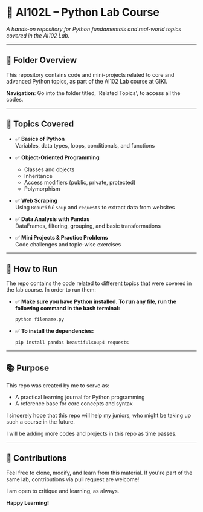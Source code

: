 # 🧠 AI102L – Python Lab Course  
*A hands-on repository for Python fundamentals and real-world topics covered in the AI102 Lab.*

---

## 📁 Folder Overview

This repository contains code and mini-projects related to core and advanced Python topics, as part of the AI102 Lab course at GIKI.

**Navigation**: Go into the folder titled, 'Related Topics', to access all the codes. 

---

## 📌 Topics Covered

- ✅ **Basics of Python**  
  Variables, data types, loops, conditionals, and functions

- ✅ **Object-Oriented Programming**  
  - Classes and objects  
  - Inheritance  
  - Access modifiers (public, private, protected)
  - Polymorphism

- ✅ **Web Scraping**  
  Using `BeautifulSoup` and `requests` to extract data from websites

- ✅ **Data Analysis with Pandas**  
  DataFrames, filtering, grouping, and basic transformations

- ✅ **Mini Projects & Practice Problems**  
  Code challenges and topic-wise exercises

---

## 🔧 How to Run
The repo contains the code related to different topics that were covered in the lab course. In order to run them:

- ✅ **Make sure you have Python installed. To run any file, run the following command in the bash terminal:**

    ```bash
    python filename.py
- ✅ **To install the dependencies:**
    ```bash
    pip install pandas beautifulsoup4 requests

---

## 📚 Purpose
This repo was created by me to serve as:
- A practical learning journal for Python programming
- A reference base for core concepts and syntax

I sincerely hope that this repo will help my juniors, who might be taking up such a course in the future.

I will be adding more codes and projects in this repo as time passes.

---

## 🤝 Contributions
Feel free to clone, modify, and learn from this material. If you're part of the same lab, contributions via pull request are welcome!

I am open to critique and learning, as always.

**Happy Learning!**